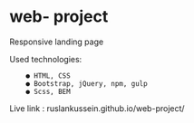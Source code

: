 # web- project

Responsive landing page 

Used technologies:

        ● HTML, CSS
        ● Bootstrap, jQuery, npm, gulp
        ● Scss, BEM
  
Live link : ruslankussein.github.io/web-project/
